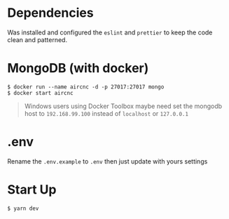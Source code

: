 # Dependencies
Was installed and configured the `eslint` and `prettier` to keep the code clean and patterned.

# MongoDB (with docker)
```
$ docker run --name aircnc -d -p 27017:27017 mongo
$ docker start aircnc
```
> Windows users using Docker Toolbox maybe need set the mongodb host to `192.168.99.100` instead of `localhost` or `127.0.0.1`

# .env
Rename the `.env.example` to `.env` then just update with yours settings

# Start Up
```
$ yarn dev
```
